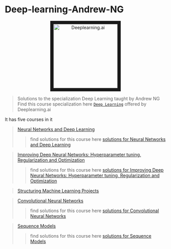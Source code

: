 # Deep-learning-Andrew-NG
<p align="center">
<a target="_blank">
        <img src="https://yt3.ggpht.com/a/AGF-l79mucfv4GyBVerhCmfP_WjyQoMhpFp1dLmo4w=s900-mo-c-c0xffffffff-rj-k-no" 
alt="Deeplearning.ai" width="200" height="200" border="10" align="center"/></a>
</p>

> Solutions to the specialization Deep Learning taught by Andrew NG
Find this course specialization here [`Deep Learning`](https://www.coursera.org/specializations/deep-learning?) offered by Deeplearning.ai 

It has five courses in it
> [Neural Networks and Deep Learning](https://www.coursera.org/learn/neural-networks-deep-learning?specialization=deep-learning)  
>>find solutions for this course here [solutions for Neural Networks and Deep Learning](https://github.com/sudheernaidu53/Deep-learning-Andrew-NG/tree/master/neural%20networks%20and%20deep%20learning)  

>[Improving Deep Neural Networks: Hyperparameter tuning, Regularization and Optimization](https://www.coursera.org/learn/deep-neural-network?specialization=deep-learning)  
>>find solutions for this course here [solutions for Improving Deep Neural Networks: Hyperparameter tuning, Regularization and Optimization](https://github.com/sudheernaidu53/Deep-learning-Andrew-NG/tree/master/Improving%20Deep%20Neural%20Networks%20Hyperparameter%20tuning%2C%20Regularization%20and%20Optimization)  

>[Structuring Machine Learning Projects](https://www.coursera.org/learn/machine-learning-projects?specialization=deep-learning)  

>[Convolutional Neural Networks](https://www.coursera.org/learn/convolutional-neural-networks?specialization=deep-learning)  
>>find solutions for this course here [solutions for Convolutional Neural Networks](https://github.com/sudheernaidu53/Deep-learning-Andrew-NG/tree/master/convolutional%20neural%20networks)  

>[Sequence Models](https://www.coursera.org/learn/nlp-sequence-models)  
>>find solutions for this course here [solutions for Sequence Models](https://github.com/sudheernaidu53/Deep-learning-Andrew-NG/tree/master/sequence%20models)  

